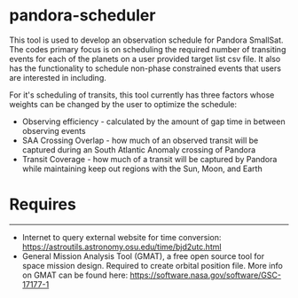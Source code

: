 # pandora-scheduler

This tool is used to develop an observation schedule for Pandora SmallSat. The codes primary focus is on scheduling the required number of transiting events for each of the planets on a user provided target list csv file. It also has the functionality to schedule non-phase constrained events that users are interested in including.

For it's scheduling of transits, this tool currently has three factors whose weights can be changed by the user to optimize the schedule:

- Observing efficiency - calculated by the amount of gap time in between observing events
- SAA Crossing Overlap - how much of an observed transit will be captured during an South Atlantic Anomaly crossing of Pandora
- Transit Coverage - how much of a transit will be captured by Pandora while maintaining keep out regions with the Sun, Moon, and Earth


# Requires
----------
- Internet to query external website for time conversion: https://astroutils.astronomy.osu.edu/time/bjd2utc.html
- General Mission Analysis Tool (GMAT), a free open source tool for space mission design. Required to create orbital position file. More info on GMAT can be found here:
https://software.nasa.gov/software/GSC-17177-1